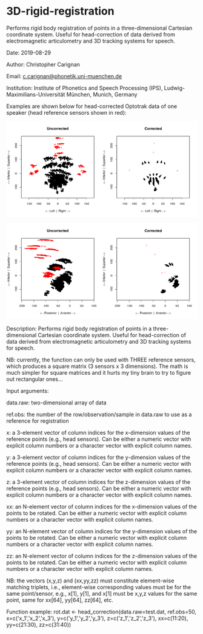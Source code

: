 # 3D-rigid-registration
Performs rigid body registration of points in a three-dimensional Cartesian coordinate system. Useful for head-correction of data derived from electromagnetic articulometry and 3D tracking systems for speech.

Date: 2019-08-29

Author: Christopher Carignan

Email: c.carignan@phonetik.uni-muenchen.de

Institution: Institute of Phonetics and Speech Processing (IPS), Ludwig-Maximilians-Universität München, Munich, Germany


Examples are shown below for head-corrected Optotrak data of one speaker (head reference sensors shown in red):

![x-y_correction](https://github.com/ChristopherCarignan/3D-rigid-registration/blob/master/x-y_correction.png)

![x-z_correction](https://github.com/ChristopherCarignan/3D-rigid-registration/blob/master/x-z_correction.png)


Description:
Performs rigid body registration of points in a three-dimensional Cartesian coordinate system. Useful for head-correction of data derived from electromagnetic articulometry and 3D tracking systems for speech.

NB: currently, the function can only be used with THREE reference sensors, which produces a square matrix (3 sensors x 3 dimensions). The math is much simpler for square matrices and it hurts my tiny brain to try to figure out rectangular ones...


Input arguments:

data.raw: two-dimensional array of data

ref.obs: the number of the row/observation/sample in data.raw to use as a reference for registration

x: a 3-element vector of column indices for the x-dimension values of the reference points (e.g., head sensors). Can be either a numeric vector with explicit column numbers or a character vector with explicit column names.

y: a 3-element vector of column indices for the y-dimension values of the reference points (e.g., head sensors). Can be either a numeric vector with explicit column numbers or a character vector with explicit column names.

z: a 3-element vector of column indices for the z-dimension values of the reference points (e.g., head sensors). Can be either a numeric vector with explicit column numbers or a character vector with explicit column names.

xx: an N-element vector of column indices for the x-dimension values of the points to be rotated. Can be either a numeric vector with explicit column numbers or a character vector with explicit column names.

yy: an N-element vector of column indices for the y-dimension values of the points to be rotated. Can be either a numeric vector with explicit column numbers or a character vector with explicit column names.

zz: an N-element vector of column indices for the z-dimension values of the points to be rotated. Can be either a numeric vector with explicit column numbers or a character vector with explicit column names.

NB: the vectors (x,y,z) and (xx,yy,zz) must constitute element-wise matching triplets, i.e., element-wise corresponding values must be for the same point/sensor, e.g., x[1], y[1], and x[1] must be x,y,z values for the same point, same for xx[64], yy[64], zz[64], etc.

Function example:
rot.dat <- head_correction(data.raw=test.dat, ref.obs=50, x=c('x_1','x_2','x_3'), y=c('y_1','y_2','y_3'), z=c('z_1','z_2','z_3'), xx=c(11:20), yy=c(21:30), zz=c(31:40))
